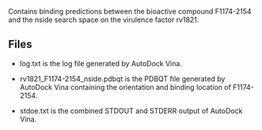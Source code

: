 Contains binding predictions between the bioactive compound F1174-2154 and the nside search space on the virulence factor rv1821.

## Files

- log.txt is the log file generated by AutoDock Vina.

- rv1821_F1174-2154_nside.pdbqt is the PDBQT file generated by AutoDock Vina containing the orientation and binding location of F1174-2154.

- stdoe.txt is the combined STDOUT and STDERR output of AutoDock Vina.

